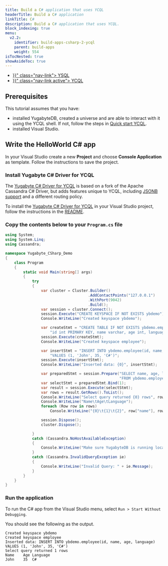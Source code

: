 ```yaml
---
title: Build a C# application that uses YCQL
headerTitle: Build a C# application
linkTitle: C#
description: Build a C# application that uses YCQL.
block_indexing: true
menu:
  v2.2:
    identifier: build-apps-csharp-2-ycql
    parent: build-apps
    weight: 554
isTocNested: true
showAsideToc: true
---
```


<ul class="nav nav-tabs-alt nav-tabs-yb">

  <li >
    <a href="{{< relref "./ysql.md" >}}" class="nav-link">
      <i class="icon-postgres" aria-hidden="true"></i>
      YSQL
    </a>
  </li>

  <li>
    <a href="{{< relref "./ycql.md" >}}" class="nav-link active">
      <i class="icon-cassandra" aria-hidden="true"></i>
      YCQL
    </a>
  </li>

</ul>

## Prerequisites

This tutorial assumes that you have:

- installed YugabyteDB, created a universe and are able to interact with it using the YCQL shell. If not, follow the steps in [Quick start YCQL](../../../../api/ycql/quick-start/).
- installed Visual Studio.

## Write the HelloWorld C# app

In your Visual Studio create a new **Project** and choose **Console Application** as template. Follow the instructions to save the project.

### Install Yugabyte C# Driver for YCQL

The [Yugabyte C# Driver for YCQL](https://github.com/yugabyte/cassandra-csharp-driver) is based on a fork of the Apache Cassandra C# Driver, but adds features unique to YCQL, including [JSONB support](../../../../api/ycql/type_jsonb/) and a different routing policy.

To install the [Yugabyte C# Driver for YCQL](https://www.nuget.org/packages/YugaByteCassandraCSharpDriver/) in your Visual Studio project, follow the instructions in the [README](https://github.com/yugabyte/cassandra-csharp-driver).

### Copy the contents below to your `Program.cs` file

```cs
using System;
using System.Linq;
using Cassandra;

namespace Yugabyte_CSharp_Demo
{
    class Program
    {
        static void Main(string[] args)
        {
            try
            {
                var cluster = Cluster.Builder()
                                     .AddContactPoints("127.0.0.1")
                                     .WithPort(9042)
                                     .Build();
                var session = cluster.Connect();
                session.Execute("CREATE KEYSPACE IF NOT EXISTS ybdemo");
                Console.WriteLine("Created keyspace ybdemo");

                var createStmt = "CREATE TABLE IF NOT EXISTS ybdemo.employee(" +
                    "id int PRIMARY KEY, name varchar, age int, language varchar)";
                session.Execute(createStmt);
                Console.WriteLine("Created keyspace employee");

                var insertStmt = "INSERT INTO ybdemo.employee(id, name, age, language) " +
                    "VALUES (1, 'John', 35, 'C#')";
                session.Execute(insertStmt);
                Console.WriteLine("Inserted data: {0}", insertStmt);

                var preparedStmt = session.Prepare("SELECT name, age, language " +
                                                   "FROM ybdemo.employee WHERE id = ?");
                var selectStmt = preparedStmt.Bind(1);
                var result = session.Execute(selectStmt);
                var rows = result.GetRows().ToList();
                Console.WriteLine("Select query returned {0} rows", rows.Count());
                Console.WriteLine("Name\tAge\tLanguage");
                foreach (Row row in rows)
                    Console.WriteLine("{0}\t{1}\t{2}", row["name"], row["age"], row["language"]);

                session.Dispose();
                cluster.Dispose();

            }
            catch (Cassandra.NoHostAvailableException)
            {
                Console.WriteLine("Make sure YugabyteDB is running locally!.");
            }
            catch (Cassandra.InvalidQueryException ie)
            {
                Console.WriteLine("Invalid Query: " + ie.Message);
            }
        }
    }
}
```

### Run the application

To run the C# app from the Visual Studio menu, select `Run > Start Without Debugging`.

You should see the following as the output.

```
Created keyspace ybdemo
Created keyspace employee
Inserted data: INSERT INTO ybdemo.employee(id, name, age, language) VALUES (1, 'John', 35, 'C#')
Select query returned 1 rows
Name	Age	Language
John	35	C#
```
